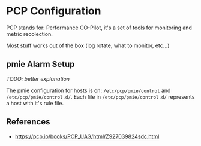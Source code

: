 # PCP Configuration
PCP stands for: Performance CO-Pilot, it's a set of tools for monitoring
and metric recolection.

Most stuff works out of the box (log rotate, what to monitor, etc...)

## pmie Alarm Setup

*TODO: better explanation*

The pmie configuration for hosts is on: `/etc/pcp/pmie/control` and `/etc/pcp/pmie/control.d/`.
Each file in `/etc/pcp/pmie/control.d/` represents a host with it's rule file.


## References
* https://pcp.io/books/PCP_UAG/html/Z927039824sdc.html
